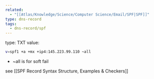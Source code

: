 ```yaml
---
related:
  - "[[Atlas/Knowledge/Science/Computer Science/Email/SPF|SPF]]"
type: dns-record
tags:
  - dns-record/spf
---
```


type: TXT
value:
```bash
v=spf1 +a +mx +ip4:145.223.99.110 ~all
```

- ~all is for soft fail

see [[SPF Record Syntax Structure, Examples & Checkers]]